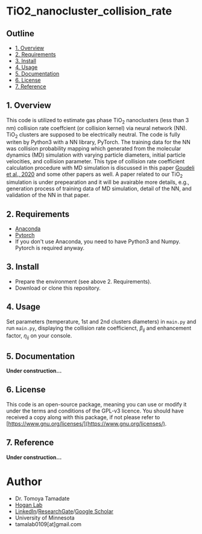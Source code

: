 # TiO2_nanocluster_collision_rate
## Outline
* [1. Overview](#1-overview)
* [2. Requirements](#2-requirements)
* [3. Install](#3-install)
* [4. Usage](#4-usage)
* [5. Documentation](#5-documentation)
* [6. License](#6-license)
* [7. Reference](#7-reference)
## 1. Overview
This code is utilized to estimate gas phase TiO<sub>2</sub> nanoclusters (less than 3 nm) collision rate coeffcient (or collision kernel) via neural network (NN).  TiO<sub>2</sub> clusters are supposed to be electrically neutral.  The code is fully writen by Python3 with a NN library, PyTorch. The training data for the NN was collision probability mapping which generated from the molecular dynamics (MD) simulation with varying particle diameters, initial particle velocities, and collision parameter.  This type of collision rate coefficient calculation procedure with MD simulation is discussed in this paper [Goudeli et al., 2020](https://www.sciencedirect.com/science/article/pii/S0021850220300471?via%3Dihub) and some other papers as well.  A paper related to our TiO<sub>2</sub> simulation is under prepearation and it will be avairable more details, e.g., generation process of training data of MD simulation, detail of the NN, and validation of the NN in that paper.

## 2. Requirements
* [Anaconda](https://www.anaconda.com/)
* [Pytorch](https://pytorch.org/)
* If you don't use Anaconda, you need to have Python3 and Numpy.  Pytorch is required anyway.

## 3. Install
* Prepare the environment (see above 2. Requirements).
* Download or clone this repository.

## 4. Usage
Set parameters (temperature, 1st and 2nd clusters diameters) in `main.py` and run `main.py`, displaying the collision rate coefficienct, $\beta_{ij}$ and enhancement factor, $\eta_{ij}$ on your console.

## 5. Documentation
**Under construction...**

## 6. License
This code is an open-source package, meaning you can use or modify it under the terms and conditions of the GPL-v3 licence. You should have received a copy along with this package, if not please refer to [https://www.gnu.org/licenses/](https://www.gnu.org/licenses/).

## 7. Reference
**Under construction...**

# Author
* Dr. Tomoya Tamadate
* [Hogan Lab](https://hoganlab.umn.edu/)
* [LinkedIn](https://www.linkedin.com/in/tomoya-tamadate-953673142/)/[ResearchGate](https://www.researchgate.net/profile/Tomoya-Tamadate)/[Google Scholar](https://scholar.google.com/citations?user=XXSOgXwAAAAJ&hl=ja)
* University of Minnesota
* tamalab0109[at]gmail.com
